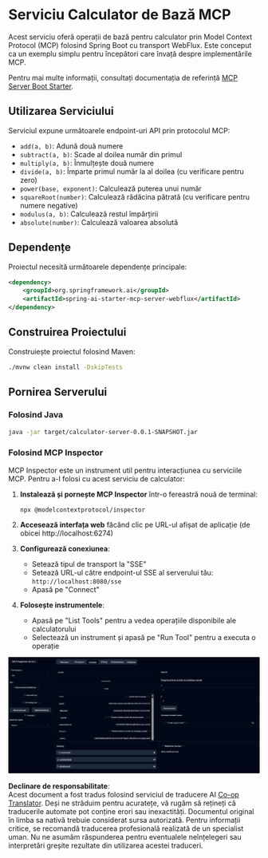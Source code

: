 <!--
CO_OP_TRANSLATOR_METADATA:
{
  "original_hash": "ed9cab32cc67c12d8969b407aa47100a",
  "translation_date": "2025-07-13T17:56:33+00:00",
  "source_file": "03-GettingStarted/01-first-server/solution/java/README.md",
  "language_code": "ro"
}
-->
# Serviciu Calculator de Bază MCP

Acest serviciu oferă operații de bază pentru calculator prin Model Context Protocol (MCP) folosind Spring Boot cu transport WebFlux. Este conceput ca un exemplu simplu pentru începători care învață despre implementările MCP.

Pentru mai multe informații, consultați documentația de referință [MCP Server Boot Starter](https://docs.spring.io/spring-ai/reference/api/mcp/mcp-server-boot-starter-docs.html).


## Utilizarea Serviciului

Serviciul expune următoarele endpoint-uri API prin protocolul MCP:

- `add(a, b)`: Adună două numere
- `subtract(a, b)`: Scade al doilea număr din primul
- `multiply(a, b)`: Înmulțește două numere
- `divide(a, b)`: Împarte primul număr la al doilea (cu verificare pentru zero)
- `power(base, exponent)`: Calculează puterea unui număr
- `squareRoot(number)`: Calculează rădăcina pătrată (cu verificare pentru numere negative)
- `modulus(a, b)`: Calculează restul împărțirii
- `absolute(number)`: Calculează valoarea absolută

## Dependențe

Proiectul necesită următoarele dependențe principale:

```xml
<dependency>
    <groupId>org.springframework.ai</groupId>
    <artifactId>spring-ai-starter-mcp-server-webflux</artifactId>
</dependency>
```

## Construirea Proiectului

Construiește proiectul folosind Maven:
```bash
./mvnw clean install -DskipTests
```

## Pornirea Serverului

### Folosind Java

```bash
java -jar target/calculator-server-0.0.1-SNAPSHOT.jar
```

### Folosind MCP Inspector

MCP Inspector este un instrument util pentru interacțiunea cu serviciile MCP. Pentru a-l folosi cu acest serviciu de calculator:

1. **Instalează și pornește MCP Inspector** într-o fereastră nouă de terminal:
   ```bash
   npx @modelcontextprotocol/inspector
   ```

2. **Accesează interfața web** făcând clic pe URL-ul afișat de aplicație (de obicei http://localhost:6274)

3. **Configurează conexiunea**:
   - Setează tipul de transport la "SSE"
   - Setează URL-ul către endpoint-ul SSE al serverului tău: `http://localhost:8080/sse`
   - Apasă pe "Connect"

4. **Folosește instrumentele**:
   - Apasă pe "List Tools" pentru a vedea operațiile disponibile ale calculatorului
   - Selectează un instrument și apasă pe "Run Tool" pentru a executa o operație

![MCP Inspector Screenshot](../../../../../../translated_images/tool.40e180a7b0d0fe2067cf96435532b01f63f7f8619d6b0132355a04b426b669ac.ro.png)

**Declinare de responsabilitate**:  
Acest document a fost tradus folosind serviciul de traducere AI [Co-op Translator](https://github.com/Azure/co-op-translator). Deși ne străduim pentru acuratețe, vă rugăm să rețineți că traducerile automate pot conține erori sau inexactități. Documentul original în limba sa nativă trebuie considerat sursa autorizată. Pentru informații critice, se recomandă traducerea profesională realizată de un specialist uman. Nu ne asumăm răspunderea pentru eventualele neînțelegeri sau interpretări greșite rezultate din utilizarea acestei traduceri.